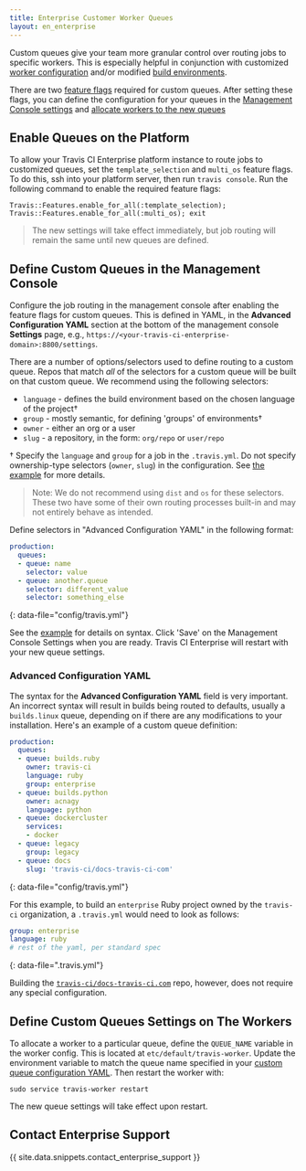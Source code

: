 ```yaml
---
title: Enterprise Customer Worker Queues
layout: en_enterprise
---
```


Custom queues give your team more granular control over routing jobs to specific workers. This is especially helpful in conjunction with customized [worker configuration](/user/enterprise/worker-configuration/) and/or modified [build environments](/user/enterprise/build-images/).

There are two [feature flags](#enable-queues-on-the-platform) required for custom queues. After setting these flags, you can define the configuration for your queues in the [Management Console settings](#define-custom-queues-in-the-management-console) and [allocate workers to the new queues](#define-custom-queues-settings-on-the-workers)



## Enable Queues on the Platform

To allow your Travis CI Enterprise platform instance to route jobs to customized queues, set the `template_selection` and `multi_os` feature flags. To do this, ssh into your platform server, then run `travis console`. Run the following command to enable the required feature flags:
```
Travis::Features.enable_for_all(:template_selection); Travis::Features.enable_for_all(:multi_os); exit
```

> The new settings will take effect immediately, but job routing will remain the same until new queues are defined.

## Define Custom Queues in the Management Console

Configure the job routing in the management console after enabling the feature flags for custom queues. This is defined in YAML, in the **Advanced Configuration YAML** section at the bottom of the management console **Settings** page, e.g., `https://<your-travis-ci-enterprise-domain>:8800/settings`.

There are a number of options/selectors used to define routing to a custom queue. Repos that match _all_ of the selectors for a custom queue will be built on that custom queue. We recommend using the following selectors:

  - `language` - defines the build environment based on the chosen language of the project†
  - `group` - mostly semantic, for defining 'groups' of environments†
  - `owner` - either an org or a user
  - `slug` - a repository, in the form: `org/repo` or `user/repo`


† Specify the `language` and `group` for a job in the `.travis.yml`. Do not specify ownership-type selectors (`owner`, `slug`) in the configuration. See [the example](#advanced-configuration-yaml-example) for more details.

> Note: We do not recommend using `dist` and `os` for these selectors. These two have some of their own routing processes built-in and may not entirely behave as intended.

Define selectors in "Advanced Configuration YAML" in the following format:

```yaml
production:
  queues:
  - queue: name
    selector: value
  - queue: another.queue
    selector: different_value
    selector: something_else
```
{: data-file="config/travis.yml"}

See the [example](#advanced-configuration-yaml-example) for details on syntax. Click 'Save' on the Management Console Settings when you are ready. Travis CI Enterprise will restart with your new queue settings.

### Advanced Configuration YAML

The syntax for the **Advanced Configuration YAML** field is very important. An incorrect syntax will result in builds being routed to defaults, usually a `builds.linux` queue, depending on if there are any modifications to your installation. Here's an example of a custom queue definition:

```yaml
production:
  queues:
  - queue: builds.ruby
    owner: travis-ci
    language: ruby
    group: enterprise
  - queue: builds.python
    owner: acnagy
    language: python
  - queue: dockercluster
    services:
    - docker
  - queue: legacy
    group: legacy
  - queue: docs
    slug: 'travis-ci/docs-travis-ci-com'
```
{: data-file="config/travis.yml"}

For this example, to build an `enterprise` Ruby project owned by the `travis-ci` organization, a `.travis.yml` would need to look as follows:

```yaml
group: enterprise
language: ruby
# rest of the yaml, per standard spec
```
{: data-file=".travis.yml"}

Building the [`travis-ci/docs-travis-ci.com`](https://github.com/travis-ci/docs-travis-ci-com) repo, however, does not require any special configuration.

## Define Custom Queues Settings on The Workers

To allocate a worker to a particular queue, define the `QUEUE_NAME` variable in the worker config. This is located at `etc/default/travis-worker`. Update the environment variable to match the queue name specified in your [custom queue configuration YAML](#advanced-configuration-yaml-example). Then restart the worker with:
```
sudo service travis-worker restart
```
The new queue settings will take effect upon restart.

## Contact Enterprise Support

{{ site.data.snippets.contact_enterprise_support }}
